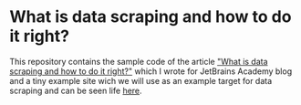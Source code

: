 # What is data scraping and how to do it right?

This repository contains the sample code of the article ["What is data scraping and how to do it right?"](https://hyperskill.org/blog/post/what-is-data-scraping-and-how-to-do-it-right) which I wrote for JetBrains Academy blog and a tiny example site wich we will use as an example target for data scraping and can be seen life [here](https://gonaumov.github.io/what_is_data_scraping/).